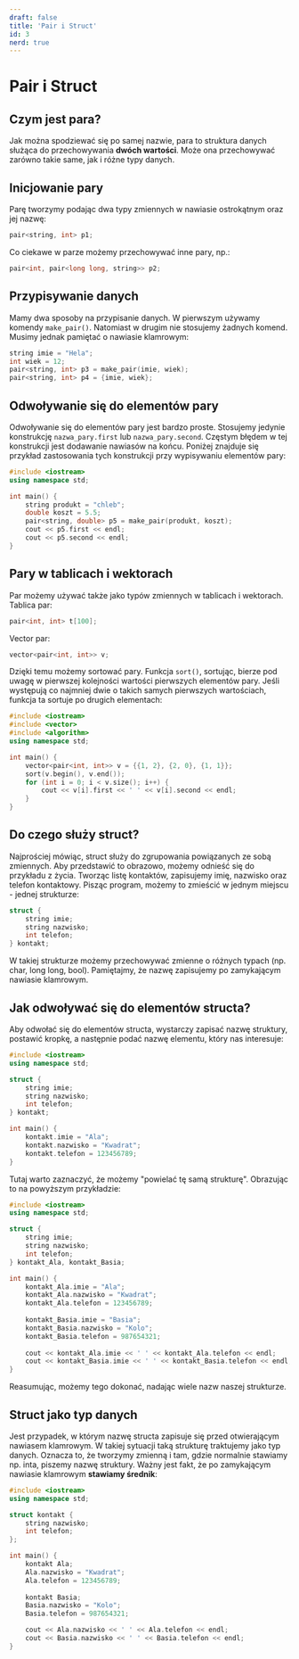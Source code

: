 ```yaml
---
draft: false
title: 'Pair i Struct'
id: 3
nerd: true
---
```

# Pair i Struct
## Czym jest para? 
Jak można spodziewać się po samej nazwie, para to struktura danych służąca do przechowywania **dwóch wartości**. Może ona przechowywać zarówno takie same, jak i różne typy danych.

## Inicjowanie pary
Parę tworzymy podając dwa typy zmiennych w nawiasie ostrokątnym oraz jej nazwę:
```cpp
pair<string, int> p1;
```
Co ciekawe w parze możemy przechowywać inne pary, np.:
```cpp
pair<int, pair<long long, string>> p2;
```

## Przypisywanie danych
Mamy dwa sposoby na przypisanie danych. W pierwszym używamy komendy `make_pair()`. Natomiast w drugim nie stosujemy żadnych komend. Musimy jednak pamiętać o nawiasie klamrowym:
```cpp
string imie = "Hela";
int wiek = 12;
pair<string, int> p3 = make_pair(imie, wiek);
pair<string, int> p4 = {imie, wiek};
```

## Odwoływanie się do elementów pary
Odwoływanie się do elementów pary jest bardzo proste. Stosujemy jedynie konstrukcję `nazwa_pary.first` lub `nazwa_pary.second`. Częstym błędem w tej konstrukcji jest dodawanie nawiasów na końcu. Poniżej znajduje się przykład zastosowania tych konstrukcji przy wypisywaniu elementów pary:
```cpp
#include <iostream>
using namespace std;

int main() {
	string produkt = "chleb";
	double koszt = 5.5;
	pair<string, double> p5 = make_pair(produkt, koszt);
	cout << p5.first << endl;
	cout << p5.second << endl;
}
```
## Pary w tablicach i wektorach
Par możemy używać także jako typów zmiennych w tablicach i wektorach.
Tablica par:
```cpp
pair<int, int> t[100];
```
Vector par:
```cpp
vector<pair<int, int>> v;
```
Dzięki temu możemy sortować pary. Funkcja `sort()`, sortując, bierze pod uwagę w pierwszej kolejności wartości pierwszych elementów pary. Jeśli występują co najmniej dwie o takich samych pierwszych wartościach, funkcja ta sortuje po drugich elementach:
```cpp
#include <iostream>
#include <vector>
#include <algorithm>
using namespace std;

int main() {
	vector<pair<int, int>> v = {{1, 2}, {2, 0}, {1, 1}};
	sort(v.begin(), v.end());
    for (int i = 0; i < v.size(); i++) {
        cout << v[i].first << ' ' << v[i].second << endl;
    }
}
```

## Do czego służy struct?
Najprościej mówiąc, struct służy do zgrupowania powiązanych ze sobą zmiennych. Aby przedstawić to obrazowo, możemy odnieść się do przykładu z życia. Tworząc listę kontaktów, zapisujemy imię, nazwisko oraz telefon kontaktowy. Pisząc program, możemy to zmieścić w jednym miejscu - jednej strukturze:
```cpp
struct {
	string imie;
	string nazwisko;
	int telefon;
} kontakt;
```
W takiej strukturze możemy przechowywać zmienne o różnych typach (np. char, long long, bool). Pamiętajmy, że nazwę zapisujemy po zamykającym nawiasie klamrowym.

## Jak odwoływać się do elementów structa?
Aby odwołać się do elementów structa, wystarczy zapisać nazwę struktury, postawić kropkę, a następnie podać nazwę elementu, który nas interesuje:
```cpp
#include <iostream>
using namespace std;

struct {
	string imie;
	string nazwisko;
	int telefon;
} kontakt;

int main() {
	kontakt.imie = "Ala";
	kontakt.nazwisko = "Kwadrat";
	kontakt.telefon = 123456789;
}
```
Tutaj warto zaznaczyć, że możemy "powielać tę samą strukturę". Obrazując to na powyższym przykładzie:
```cpp
#include <iostream>
using namespace std;

struct {
	string imie;
	string nazwisko;
	int telefon;
} kontakt_Ala, kontakt_Basia;

int main() {
	kontakt_Ala.imie = "Ala";
	kontakt_Ala.nazwisko = "Kwadrat";
	kontakt_Ala.telefon = 123456789;
	
	kontakt_Basia.imie = "Basia";
	kontakt_Basia.nazwisko = "Kolo";
	kontakt_Basia.telefon = 987654321;
	
	cout << kontakt_Ala.imie << ' ' << kontakt_Ala.telefon << endl;
	cout << kontakt_Basia.imie << ' ' << kontakt_Basia.telefon << endl;
}
```
Reasumując, możemy tego dokonać, nadając wiele nazw naszej strukturze.

## Struct jako typ danych
Jest przypadek, w którym nazwę structa zapisuje się przed otwierającym nawiasem klamrowym. W takiej sytuacji taką strukturę traktujemy jako typ danych. Oznacza to, że tworzymy zmienną i tam, gdzie normalnie stawiamy np. inta, piszemy nazwę struktury. Ważny jest fakt, że po zamykającym nawiasie klamrowym **stawiamy średnik**:
```cpp
#include <iostream>
using namespace std;

struct kontakt {
	string nazwisko;
	int telefon;
};

int main() {
	kontakt Ala;
	Ala.nazwisko = "Kwadrat";
	Ala.telefon = 123456789;
	
	kontakt Basia;
	Basia.nazwisko = "Kolo";
	Basia.telefon = 987654321;

	cout << Ala.nazwisko << ' ' << Ala.telefon << endl;
	cout << Basia.nazwisko << ' ' << Basia.telefon << endl;
}
```

